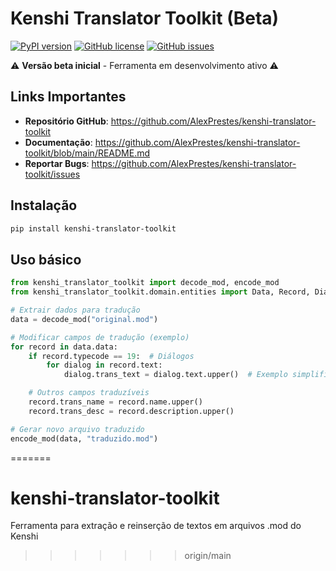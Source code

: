 # Kenshi Translator Toolkit (Beta)

[![PyPI version](https://img.shields.io/pypi/v/kenshi-translator-toolkit.svg)](https://pypi.org/project/kenshi-translator-toolkit/)
[![GitHub license](https://img.shields.io/github/license/AlexPrestes/kenshi-translator-toolkit)](https://github.com/AlexPrestes/kenshi-translator-toolkit/blob/main/LICENSE)
[![GitHub issues](https://img.shields.io/github/issues/AlexPrestes/kenshi-translator-toolkit)](https://github.com/AlexPrestes/kenshi-translator-toolkit/issues)

⚠️ **Versão beta inicial** - Ferramenta em desenvolvimento ativo ⚠️

## Links Importantes
- **Repositório GitHub**: https://github.com/AlexPrestes/kenshi-translator-toolkit
- **Documentação**: https://github.com/AlexPrestes/kenshi-translator-toolkit/blob/main/README.md
- **Reportar Bugs**: https://github.com/AlexPrestes/kenshi-translator-toolkit/issues

## Instalação
```bash
pip install kenshi-translator-toolkit
```

## Uso básico
```python
from kenshi_translator_toolkit import decode_mod, encode_mod
from kenshi_translator_toolkit.domain.entities import Data, Record, Dialog

# Extrair dados para tradução
data = decode_mod("original.mod")

# Modificar campos de tradução (exemplo)
for record in data.data:
    if record.typecode == 19:  # Diálogos
        for dialog in record.text:
            dialog.trans_text = dialog.text.upper()  # Exemplo simplificado

    # Outros campos traduzíveis
    record.trans_name = record.name.upper()
    record.trans_desc = record.description.upper()

# Gerar novo arquivo traduzido
encode_mod(data, "traduzido.mod")
```
=======
# kenshi-translator-toolkit
Ferramenta para extração e reinserção de textos em arquivos .mod do Kenshi
>>>>>>> origin/main
